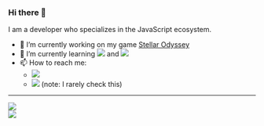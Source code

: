 ### Hi there 👋
I am a developer who specializes in the JavaScript ecosystem.
- 🔭 I’m currently working on my game [Stellar Odyssey](https://github.com/xShadowBlade/Stellar-Odyssey)
- 🌱 I’m currently learning ![](https://img.shields.io/badge/-React.js-grey?style=plastic&logo=React) and ![](https://img.shields.io/badge/-C%2B%2B-grey?style=plastic&logo=C%2B%2B)
- 📫 How to reach me:
  - ![](https://img.shields.io/badge/Discord%3A-%40.xshadowblade-blue?style=social&logo=discord) 
  - [![](https://img.shields.io/badge/Business%20Email%3A-xshadowblade618%40gmail.com-blue?style=social&logo=gmail)](https://mail.google.com/mail/u/0/?to=xshadowblade618@gmail.com&su&body&bcc&fs=1&tf=cm) (note: I rarely check this)

---

<div>
<picture>
  <source
    srcset="https://github-readme-stats.vercel.app/api?username=xShadowBlade&show_icons=true&theme=dark"
    media="(prefers-color-scheme: dark)"
  />
  <source
    srcset="https://github-readme-stats.vercel.app/api?username=xShadowBlade&show_icons=true"
    media="(prefers-color-scheme: light), (prefers-color-scheme: no-preference)"
  />
  <img src="https://github-readme-stats.vercel.app/api?username=xShadowBlade&show_icons=true" />
</picture>
<br>
<picture>
  <source
    srcset="https://github-readme-stats.vercel.app/api/top-langs/?username=xShadowBlade&layout=donut&hide=html&show_icons=true&theme=dark"
    media="(prefers-color-scheme: dark)"
  />
  <source
    srcset="https://github-readme-stats.vercel.app/api/top-langs/?username=xShadowBlade&layout=donut&hide=html&show_icons=true"
    media="(prefers-color-scheme: light), (prefers-color-scheme: no-preference)"
  />
  <img src="https://github-readme-stats.vercel.app/api/top-langs/?username=xShadowBlade&layout=donut&hide=html&show_icons=true" />
</picture>
</div>
